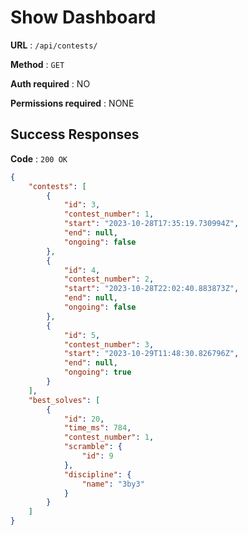 # Show Dashboard 

**URL** : `/api/contests/`

**Method** : `GET`

**Auth required** : NO

**Permissions required** : NONE

## Success Responses

**Code** : `200 OK`


```json
{
    "contests": [
        {
            "id": 3,
            "contest_number": 1,
            "start": "2023-10-28T17:35:19.730994Z",
            "end": null,
            "ongoing": false
        },
        {
            "id": 4,
            "contest_number": 2,
            "start": "2023-10-28T22:02:40.883873Z",
            "end": null,
            "ongoing": false
        },
        {
            "id": 5,
            "contest_number": 3,
            "start": "2023-10-29T11:48:30.826796Z",
            "end": null,
            "ongoing": true
        }
    ],
    "best_solves": [
        {
            "id": 20,
            "time_ms": 784,
            "contest_number": 1,
            "scramble": {
                "id": 9
            },
            "discipline": {
                "name": "3by3"
            }
        }
    ]
}
     
```
